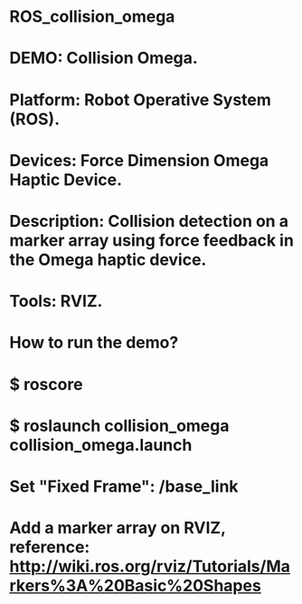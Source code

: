 # ROS_collision_omega
# DEMO: Collision Omega.
# Platform: Robot Operative System (ROS).
# Devices: Force Dimension Omega Haptic Device.
# Description: Collision detection on a marker array using force feedback in the Omega haptic device.
# Tools: RVIZ.
# How to run the demo?
# $ roscore
# $ roslaunch collision_omega collision_omega.launch
# Set "Fixed Frame": /base_link
# Add a marker array on RVIZ, reference: http://wiki.ros.org/rviz/Tutorials/Markers%3A%20Basic%20Shapes

